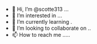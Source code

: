- 👋 Hi, I’m @scotte313 ...
- 👀 I’m interested in ...
- 🌱 I’m currently learning .
- 💞️ I’m looking to collaborate on ..
- 📫 How to reach me .....

<!---
scotte313/scotte313 is a ✨ special ✨ repository because its `README.md` (this file) appears on your GitHub profile.
You can click the Preview link to take a look at your changes.
--->
